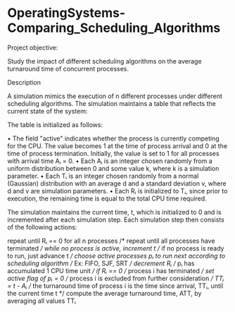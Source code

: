 # OperatingSystems-Comparing_Scheduling_Algorithms

Project objective:

Study the impact of different scheduling algorithms on the average
turnaround time of concurrent processes.

Description

A simulation mimics the execution of n different processes under different
scheduling algorithms. The simulation maintains a table that reflects the
current state of the system:

The table is initialized as follows:

• The field "active" indicates whether the process is currently competing
for the CPU. The value becomes 1 at the time of process arrival and 0 at
the time of process termination. Initially, the value is set to 1 for all
processes with arrival time Aᵢ = 0.
• Each Aᵢ is an integer chosen randomly from a uniform distribution
between 0 and some value k, where k is a simulation parameter.
• Each Tᵢ is an integer chosen randomly from a normal (Gaussian)
distribution with an average d and a standard deviation v, where d and v
are simulation parameters.
• Each Rᵢ is initialized to Tᵢ, since prior to execution, the remaining time is
equal to the total CPU time required.

The simulation maintains the current time, t, which is initialized to 0 and is
incremented after each simulation step. Each simulation step then consists of
the following actions:

repeat until Rᵢ == 0 for all n processes /* repeat until all processes have
terminated */
 while no process is active, increment t /* if no process is ready to run, just
advance t */
 choose active processes pᵢ to run next
 according to scheduling algorithm /* Ex: FIFO, SJF, SRT */
 decrement Rᵢ /* pᵢ has accumulated 1 CPU time unit */
 if Rᵢ == 0 /* process i has terminated */
 set active flag of pᵢ = 0 /* process i is excluded from further
consideration */
 TTᵢ = t - Aᵢ /* the turnaround time of process i is
the time
 since arrival, TTᵢ, until the current
time t */
compute the average turnaround time,
 ATT, by averaging all values TTᵢ
